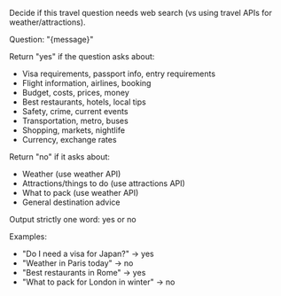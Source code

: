 Decide if this travel question needs web search (vs using travel APIs for weather/attractions).

Question: "{message}"

Return "yes" if the question asks about:
- Visa requirements, passport info, entry requirements
- Flight information, airlines, booking
- Budget, costs, prices, money
- Best restaurants, hotels, local tips
- Safety, crime, current events
- Transportation, metro, buses
- Shopping, markets, nightlife
- Currency, exchange rates

Return "no" if it asks about:
- Weather (use weather API)
- Attractions/things to do (use attractions API)  
- What to pack (use weather API)
- General destination advice

Output strictly one word: yes or no

Examples:
- "Do I need a visa for Japan?" → yes
- "Weather in Paris today" → no
- "Best restaurants in Rome" → yes
- "What to pack for London in winter" → no
